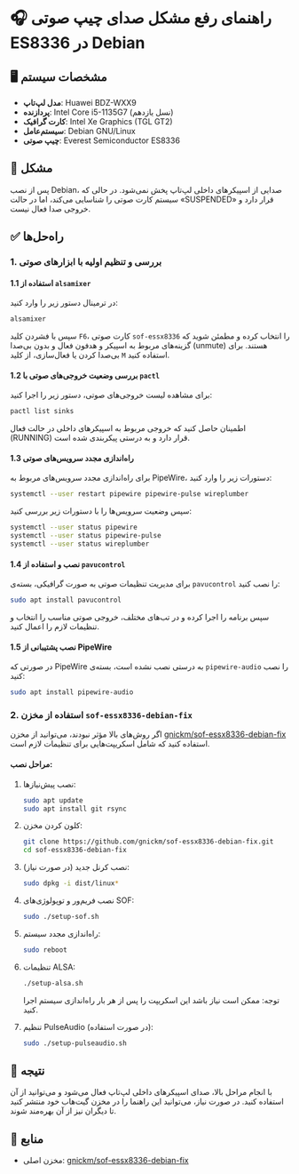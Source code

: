 # 🎧 راهنمای رفع مشکل صدای چیپ صوتی ES8336 در Debian

## 🖥 مشخصات سیستم

- **مدل لپ‌تاپ**: Huawei BDZ-WXX9
- **پردازنده**: Intel Core i5-1135G7 (نسل یازدهم)
- **کارت گرافیک**: Intel Xe Graphics (TGL GT2)
- **سیستم‌عامل**: Debian GNU/Linux
- **چیپ صوتی**: Everest Semiconductor ES8336

## 🧩 مشکل

پس از نصب Debian، صدایی از اسپیکرهای داخلی لپ‌تاپ پخش نمی‌شود. در حالی که سیستم کارت صوتی را شناسایی می‌کند، اما در حالت «SUSPENDED» قرار دارد و خروجی صدا فعال نیست.

## ✅ راه‌حل‌ها

### 1. بررسی و تنظیم اولیه با ابزارهای صوتی

#### 1.1 استفاده از `alsamixer`

در ترمینال دستور زیر را وارد کنید:

```bash
alsamixer
```

سپس با فشردن کلید `F6`، کارت صوتی `sof-essx8336` را انتخاب کرده و مطمئن شوید که گزینه‌های مربوط به اسپیکر و هدفون فعال و بدون بی‌صدا (unmute) هستند. برای بی‌صدا کردن یا فعال‌سازی، از کلید `M` استفاده کنید.

#### 1.2 بررسی وضعیت خروجی‌های صوتی با `pactl`

برای مشاهده لیست خروجی‌های صوتی، دستور زیر را اجرا کنید:

```bash
pactl list sinks
```

اطمینان حاصل کنید که خروجی مربوط به اسپیکرهای داخلی در حالت فعال (RUNNING) قرار دارد و به درستی پیکربندی شده است.

#### 1.3 راه‌اندازی مجدد سرویس‌های صوتی

برای راه‌اندازی مجدد سرویس‌های مربوط به PipeWire، دستورات زیر را وارد کنید:

```bash
systemctl --user restart pipewire pipewire-pulse wireplumber
```

سپس وضعیت سرویس‌ها را با دستورات زیر بررسی کنید:

```bash
systemctl --user status pipewire
systemctl --user status pipewire-pulse
systemctl --user status wireplumber
```

#### 1.4 نصب و استفاده از `pavucontrol`

برای مدیریت تنظیمات صوتی به صورت گرافیکی، بسته‌ی `pavucontrol` را نصب کنید:

```bash
sudo apt install pavucontrol
```

سپس برنامه را اجرا کرده و در تب‌های مختلف، خروجی صوتی مناسب را انتخاب و تنظیمات لازم را اعمال کنید.

#### 1.5 نصب پشتیبانی از PipeWire

در صورتی که PipeWire به درستی نصب نشده است، بسته‌ی `pipewire-audio` را نصب کنید:

```bash
sudo apt install pipewire-audio
```

### 2. استفاده از مخزن `sof-essx8336-debian-fix`

اگر روش‌های بالا مؤثر نبودند، می‌توانید از مخزن [gnickm/sof-essx8336-debian-fix](https://github.com/gnickm/sof-essx8336-debian-fix) استفاده کنید که شامل اسکریپت‌هایی برای تنظیمات لازم است.

#### مراحل نصب:

1. نصب پیش‌نیازها:

   ```bash
   sudo apt update
   sudo apt install git rsync
   ```

2. کلون کردن مخزن:

   ```bash
   git clone https://github.com/gnickm/sof-essx8336-debian-fix.git
   cd sof-essx8336-debian-fix
   ```

3. نصب کرنل جدید (در صورت نیاز):

   ```bash
   sudo dpkg -i dist/linux*
   ```

4. نصب فریم‌ور و توپولوژی‌های SOF:

   ```bash
   sudo ./setup-sof.sh
   ```

5. راه‌اندازی مجدد سیستم:

   ```bash
   sudo reboot
   ```

6. تنظیمات ALSA:

   ```bash
   ./setup-alsa.sh
   ```

   توجه: ممکن است نیاز باشد این اسکریپت را پس از هر بار راه‌اندازی سیستم اجرا کنید.

7. تنظیم PulseAudio (در صورت استفاده):

   ```bash
   sudo ./setup-pulseaudio.sh
   ```

## 📝 نتیجه

با انجام مراحل بالا، صدای اسپیکرهای داخلی لپ‌تاپ فعال می‌شود و می‌توانید از آن استفاده کنید. در صورت نیاز، می‌توانید این راهنما را در مخزن گیت‌هاب خود منتشر کنید تا دیگران نیز از آن بهره‌مند شوند.

## 🔗 منابع

- مخزن اصلی: [gnickm/sof-essx8336-debian-fix](https://github.com/gnickm/sof-essx8336-debian-fix)